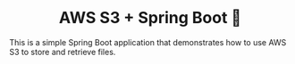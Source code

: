 <br>

# <div align="center">**AWS S3 + Spring Boot 🧠**</div>

This is a simple Spring Boot application that demonstrates how to use AWS S3 to store and retrieve files.